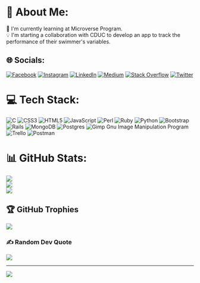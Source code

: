 # 💫 About Me:
:seedling: I'm currently learning at Microverse Program.<br>:bulb: I'm starting a collaboration with CDUC to develop an app to track the performance of their swimmer's variables.


## 🌐 Socials:
[![Facebook](https://img.shields.io/badge/Facebook-%231877F2.svg?logo=Facebook&logoColor=white)](https://facebook.com/lmunozm1702) [![Instagram](https://img.shields.io/badge/Instagram-%23E4405F.svg?logo=Instagram&logoColor=white)](https://instagram.com/lmunozm1702) [![LinkedIn](https://img.shields.io/badge/LinkedIn-%230077B5.svg?logo=linkedin&logoColor=white)](https://linkedin.com/in/luis-munoz-manriquez) [![Medium](https://img.shields.io/badge/Medium-12100E?logo=medium&logoColor=white)](https://medium.com/@lmunozm1702) [![Stack Overflow](https://img.shields.io/badge/-Stackoverflow-FE7A16?logo=stack-overflow&logoColor=white)](https://stackoverflow.com/users/303161) [![Twitter](https://img.shields.io/badge/Twitter-%231DA1F2.svg?logo=Twitter&logoColor=white)](https://twitter.com/lmunozm) 

# 💻 Tech Stack:
![C](https://img.shields.io/badge/c-%2300599C.svg?style=plastic&logo=c&logoColor=white) ![CSS3](https://img.shields.io/badge/css3-%231572B6.svg?style=plastic&logo=css3&logoColor=white) ![HTML5](https://img.shields.io/badge/html5-%23E34F26.svg?style=plastic&logo=html5&logoColor=white) ![JavaScript](https://img.shields.io/badge/javascript-%23323330.svg?style=plastic&logo=javascript&logoColor=%23F7DF1E) ![Perl](https://img.shields.io/badge/perl-%2339457E.svg?style=plastic&logo=perl&logoColor=white) ![Ruby](https://img.shields.io/badge/ruby-%23CC342D.svg?style=plastic&logo=ruby&logoColor=white) ![Python](https://img.shields.io/badge/python-3670A0?style=plastic&logo=python&logoColor=ffdd54) ![Bootstrap](https://img.shields.io/badge/bootstrap-%23563D7C.svg?style=plastic&logo=bootstrap&logoColor=white) ![Rails](https://img.shields.io/badge/rails-%23CC0000.svg?style=plastic&logo=ruby-on-rails&logoColor=white) ![MongoDB](https://img.shields.io/badge/MongoDB-%234ea94b.svg?style=plastic&logo=mongodb&logoColor=white) ![Postgres](https://img.shields.io/badge/postgres-%23316192.svg?style=plastic&logo=postgresql&logoColor=white) ![Gimp Gnu Image Manipulation Program](https://img.shields.io/badge/Gimp-657D8B?style=plastic&logo=gimp&logoColor=FFFFFF) ![Trello](https://img.shields.io/badge/Trello-%23026AA7.svg?style=plastic&logo=Trello&logoColor=white) ![Postman](https://img.shields.io/badge/Postman-FF6C37?style=plastic&logo=postman&logoColor=white)
# 📊 GitHub Stats:
![](https://github-readme-stats.vercel.app/api?username=lmunozm1702&theme=tokyonight&hide_border=false&include_all_commits=true&count_private=true)<br/>
![](https://github-readme-streak-stats.herokuapp.com/?user=lmunozm1702&theme=tokyonight&hide_border=false)<br/>
![](https://github-readme-stats.vercel.app/api/top-langs/?username=lmunozm1702&theme=tokyonight&hide_border=false&include_all_commits=true&count_private=true&layout=compact)

## 🏆 GitHub Trophies
![](https://github-profile-trophy.vercel.app/?username=lmunozm1702&theme=radical&no-frame=false&no-bg=true&margin-w=4)

### ✍️ Random Dev Quote
![](https://quotes-github-readme.vercel.app/api?type=horizontal&theme=radical)

---
[![](https://visitcount.itsvg.in/api?id=lmunozm1702&icon=7&color=6)](https://visitcount.itsvg.in)

 
<!-- Proudly created with GPRM ( https://gprm.itsvg.in ) -->
